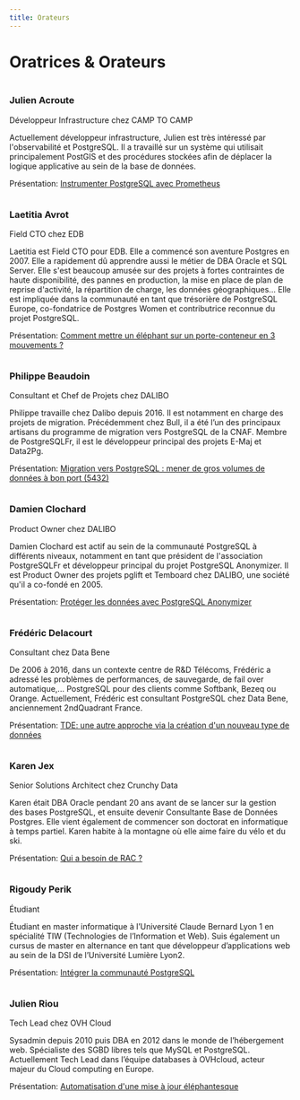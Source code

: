 ```yaml
---
title: Orateurs
---
```


# Oratrices & Orateurs

<div class="row pg_speaker" id="julien_acroute">
  <div class="col-md-2">
    <img src="img/orateurs/j_acroute.jpg" class="img-thumbnail" alt="">
  </div>
  <div class="col-md-8">
    <h3>Julien Acroute</h3>
    <span class="role">Développeur Infrastructure chez CAMP TO CAMP</span>
    <p>
      Actuellement développeur infrastructure, Julien est très intéressé par l'observabilité et PostgreSQL.
      Il a travaillé sur un système qui utilisait principalement PostGIS et des procédures stockées afin de
      déplacer la logique applicative au sein de la base de données.
    </p>
    <p>
      Présentation:
      <a href='/programme'>Instrumenter PostgreSQL avec Prometheus</a>
    </p>
  </div>
</div>

<div class="row pg_speaker" id="laetitia_avrot">
  <div class="col-md-2">
    <img src="img/orateurs/l_avrot.jpg" class="img-thumbnail" alt="">
  </div>
  <div class="col-md-8">
    <h3>Laetitia Avrot</h3>
    <span class="role">Field CTO chez EDB</span>
    <p>
      Laetitia est Field CTO pour EDB. Elle a commencé son aventure Postgres en 2007. Elle a rapidement dû
      apprendre aussi le métier de DBA Oracle et SQL Server. Elle s'est beaucoup amusée sur des projets à fortes
      contraintes de haute disponibilité, des pannes en production, la mise en place de plan de reprise
      d'activité, la répartition de charge, les données géographiques...
      Elle est impliquée dans la communauté en tant que trésorière de PostgreSQL Europe, co-fondatrice de
      Postgres Women et contributrice reconnue du projet PostgreSQL.
    </p>
    <p>
      Présentation:
      <a href='/programme'>Comment mettre un éléphant sur un porte-conteneur en 3 mouvements ?</a>
    </p>
  </div>
</div>

<div class="row pg_speaker" id="philippe_beaudoin">
  <div class="col-md-2">
    <img src="img/orateurs/p_beaudoin.png" class="img-thumbnail" alt="">
  </div>
  <div class="col-md-8">
    <h3>Philippe Beaudoin</h3>
    <span class="role">Consultant et Chef de Projets chez DALIBO</span>
    <p>
      Philippe travaille chez Dalibo depuis 2016. Il est notamment en charge des projets de migration.
      Précédemment chez Bull, il a été l’un des principaux artisans du programme de migration vers PostgreSQL
      de la CNAF. Membre de PostgreSQLFr, il est le développeur principal des projets E-Maj et Data2Pg.
    </p>
    <p>
      Présentation:
      <a href='/programme'>Migration vers PostgreSQL : mener de gros volumes de données à bon port (5432)</a>
    </p>
  </div>
</div>

<div class="row pg_speaker" id="damien_clochard">
  <div class="col-md-2">
    <img src="img/orateurs/d_clochard.jpg" class="img-thumbnail" alt="">
  </div>
  <div class="col-md-8">
    <h3>Damien Clochard</h3>
    <span class="role">Product Owner chez DALIBO</span>
    <p>
      Damien Clochard est actif au sein de la communauté PostgreSQL à différents niveaux, notamment en tant que
      président de l'association PostgreSQLFr et développeur principal du projet PostgreSQL Anonymizer.
      Il est Product Owner des projets pglift et Temboard chez DALIBO, une société qu'il a co-fondé en 2005.
    </p>
    <p>
      Présentation:
      <a href='/programme'>Protéger les données avec PostgreSQL Anonymizer</a>
    </p>
  </div>
</div>

<div class="row pg_speaker" id="frederic_delacourt">
  <div class="col-md-2">
    <img src="img/orateurs/f_delacourt.jpg" class="img-thumbnail" alt="">
  </div>
  <div class="col-md-8">
    <h3>Frédéric Delacourt</h3>
    <span class="role">Consultant chez Data Bene</span>
    <p>
      De 2006 à 2016, dans un contexte centre de R&D Télécoms, Frédéric a adressé les problèmes de performances,
      de sauvegarde, de fail over automatique,... PostgreSQL pour des clients comme Softbank, Bezeq ou Orange.
      Actuellement, Frédéric est consultant PostgreSQL chez Data Bene, anciennement 2ndQuadrant France.
    </p>
    <p>
      Présentation:
      <a href='/programme'>TDE: une autre approche via la création d'un nouveau type de données</a>
    </p>
  </div>
</div>

<div class="row pg_speaker" id="karen_jex">
  <div class="col-md-2">
    <img src="img/orateurs/k_jex.png" class="img-thumbnail" alt="">
  </div>
  <div class="col-md-8">
    <h3>Karen Jex</h3>
    <span class="role">Senior Solutions Architect chez Crunchy Data</span>
    <p>
      Karen était DBA Oracle pendant 20 ans avant de se lancer sur la gestion des bases PostgreSQL, et ensuite
      devenir Consultante Base de Données Postgres. Elle vient également de commencer son doctorat en informatique
      à temps partiel. Karen habite à la montagne où elle aime faire du vélo et du ski.
    </p>
    <p>
      Présentation:
      <a href='/programme'>Qui a besoin de RAC ?</a>
    </p>
  </div>
</div>

<div class="row pg_speaker" id="rigoudy_perik">
  <div class="col-md-2">
    <img src="img/orateurs/r_perik.png" class="img-thumbnail" alt="">
  </div>
  <div class="col-md-8">
    <h3>Rigoudy Perik</h3>
    <span class="role">Étudiant</span>
    <p>
      Étudiant en master informatique à l’Université Claude Bernard Lyon 1 en spécialité TIW
      (Technologies de l’Information et Web).
      Suis également un cursus de master en alternance en tant que développeur d’applications web au sein de la
      DSI de l’Université Lumière Lyon2.
    </p>
    <p>
      Présentation:
      <a href='/programme'>Intégrer la communauté PostgreSQL</a>
    </p>
  </div>
</div>

<div class="row pg_speaker" id="julien_riou">
  <div class="col-md-2">
    <img src="img/orateurs/j_riou.jpg" class="img-thumbnail" alt="">
  </div>
  <div class="col-md-8">
    <h3>Julien Riou</h3>
    <span class="role">Tech Lead chez OVH Cloud</span>
    <p>
      Sysadmin depuis 2010 puis DBA en 2012 dans le monde de l’hébergement web.
      Spécialiste des SGBD libres tels que MySQL et PostgreSQL.
      Actuellement Tech Lead dans l’équipe databases à OVHcloud, acteur majeur du Cloud computing en Europe.
    </p>
    <p>
      Présentation:
      <a href='/programme'>Automatisation d'une mise à jour éléphantesque</a>
    </p>
  </div>
</div>
